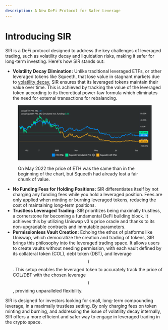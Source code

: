 ```yaml
---
description: A New DeFi Protocol for Safer Leverage
---
```


# Introducing SIR

SIR is a DeFi protocol designed to address the key challenges of leveraged trading, such as volatility decay and liquidation risks, making it safer for long-term investing. Here's how SIR stands out:

* **Volatility Decay Elimination:** Unlike traditional leveraged ETFs, or other leveraged tokens like Squeeth, that lose value in stagnant markets due to [volatility decay](https://www.afrugaldoctor.com/home/volatility-decay-dont-hold-leveraged-etfs-long-term), SIR ensures that its leveraged tokens maintain their value over time. This is achieved by tracking the value of the leveraged token according to its theoretical power-law formula which eliminates the need for external transactions for rebalancing.

<figure><img src=".gitbook/assets/image (1).png" alt=""><figcaption><p>On May 2022 the price of ETH was the same than in the beginning of the chart, but Squeeth had already lost a fair chunk of value.</p></figcaption></figure>

* **No Funding Fees for Holding Positions:** SIR differentiates itself by not charging any funding fees while you hold a leveraged position. Fees are only applied when minting or burning leveraged tokens, reducing the cost of maintaining long-term positions.
* **Trustless Leveraged Trading:** SIR prioritizes being maximally trustless, a cornerstone for becoming a fundamental DeFi building block. It achieves this by utilizing Uniswap v3's price oracle and thanks to its non-upgradable contracts and immutable parameters.
* **Permissionless Vault Creation:** Echoing the ethos of platforms like Uniswap, which democratize the creation and trading of tokens, SIR brings this philosophy into the leveraged trading space. It allows users to create vaults without needing permission, with each vault defined by its collateral token (COL), debt token (DBT), and leverage $$l$$. This setup enables the leveraged token to accurately track the price of COL/DBT with the chosen leverage $$l$$, providing unparalleled flexibility.

SIR is designed for investors looking for small, long-term compounding leverage, in a maximally trustless setting. By only charging fees on token minting and burning, and addressing the issue of volatility decay internally, SIR offers a more efficient and safer way to engage in leveraged trading in the crypto space.
